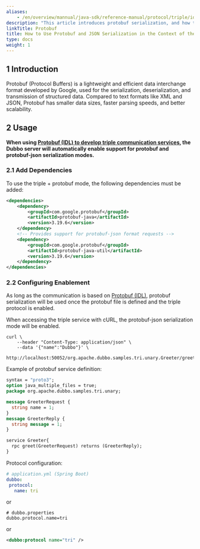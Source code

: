 ```yaml
---
aliases:
    - /en/overview/mannual/java-sdk/reference-manual/protocol/triple/idl/
description: "This article introduces protobuf serialization, and how to use protobuf and json serialization in the context of the triple protocol."
linkTitle: Protobuf
title: How to Use Protobuf and JSON Serialization in the Context of the Triple Protocol
type: docs
weight: 1
---
```


## 1 Introduction

Protobuf (Protocol Buffers) is a lightweight and efficient data interchange format developed by Google, used for the serialization, deserialization, and transmission of structured data. Compared to text formats like XML and JSON, Protobuf has smaller data sizes, faster parsing speeds, and better scalability.

## 2 Usage
**When using [Protobuf (IDL) to develop triple communication services](/en/overview/mannual/java-sdk/tasks/protocols/triple/idl/), the Dubbo server will automatically enable support for protobuf and protobuf-json serialization modes.**

### 2.1 Add Dependencies
To use the triple + protobuf mode, the following dependencies must be added:

```xml
<dependencies>
	<dependency>
		<groupId>com.google.protobuf</groupId>
		<artifactId>protobuf-java</artifactId>
		<version>3.19.6</version>
	</dependency>
	<!-- Provides support for protobuf-json format requests -->
	<dependency>
		<groupId>com.google.protobuf</groupId>
		<artifactId>protobuf-java-util</artifactId>
		<version>3.19.6</version>
	</dependency>
</dependencies>
```

### 2.2 Configuring Enablement
As long as the communication is based on [Protobuf (IDL)](/en/overview/mannual/java-sdk/tasks/protocols/triple/idl/), protobuf serialization will be used once the protobuf file is defined and the triple protocol is enabled.

When accessing the triple service with cURL, the protobuf-json serialization mode will be enabled.

```shell
curl \
    --header "Content-Type: application/json" \
    --data '{"name":"Dubbo"}' \
    http://localhost:50052/org.apache.dubbo.samples.tri.unary.Greeter/greet/
```

Example of protobuf service definition:

```protobuf
syntax = "proto3";
option java_multiple_files = true;
package org.apache.dubbo.samples.tri.unary;

message GreeterRequest {
  string name = 1;
}
message GreeterReply {
  string message = 1;
}

service Greeter{
  rpc greet(GreeterRequest) returns (GreeterReply);
}
```

Protocol configuration:

```yaml
# application.yml (Spring Boot)
dubbo:
 protocol:
   name: tri
```
or
```properties
# dubbo.properties
dubbo.protocol.name=tri
```

or
```xml
<dubbo:protocol name="tri" />
```

